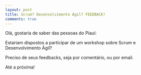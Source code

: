 ```yaml
---
layout: post
title: Scrum? Desenvolvimento Ágil? FEEDBACK!
comments: true
---
```


Olá, gostaria de saber das pessoas do Piauí:

Estariam dispostos a participar de um workshop sobre Scrum e Desenvolvimento Ágil?

Preciso de seus feedbacks, seja por comentário, ou por email.

Até a próxima!
